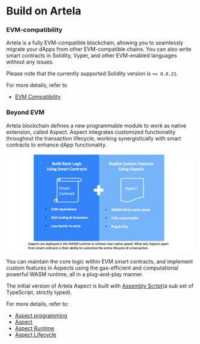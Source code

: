 
# Build on Artela


### EVM-compatibility
Artela is a fully EVM-compatible blockchain, allowing you to seamlessly migrate your dApps from other EVM-compatible chains. You can also write smart contracts in Solidity, Vyper, and other EVM-enabled languages without any issues.

Please note that the currently supported Solidity version is `<= 0.8.21`.

For more details, refer to 
* [EVM Compatibility](/develop/core-concepts/evm-compatibility)


### Beyond EVM

Artela blockchain defines a new programmable module to work as native extension, called Aspect. Aspect integrates customized functionality throughout the transaction lifecycle, working synergistically with smart contracts to enhance dApp functionality.


![modular_dapp.png](modular_dapp.png)

You can maintain the core logic within EVM smart contracts, and implement custom features in Aspects using the gas-efficient and computational powerful WASM runtime, all in a plug-and-play manner.

The initial version of Artela Aspect is built with [Assembly Script](https://www.assemblyscript.org/)(a sub set of TypeScript, strictly typed).

<!-- The name “Aspect” is inspired by Aspect-oriented Programming. Aspect can tap into the complete API set of the base layer, and inject extended logic into specific join points during a transaction's lifecycle. -->


For more details, refer to:

* [Aspect programming](/develop/core-concepts/aspect-programming)
* [Aspect](/develop/core-concepts/aspect)
* [Aspect Runtime](/develop/core-concepts/aspect-runtime) 
* [Aspect Lifecycle](/develop/core-concepts/lifecycle) 



<!-- 
## EVM Compatible

Artela is fully EVM compatible. This means that you can use Artela to deploy and run smart contracts written in Solidity, Vyper, and other EVM compatible languages without any issue.

 * **Ethereum Compatibility:** Artela can run smart contracts similar to those on the Ethereum blockchain. It uses the same smart contract programming languages (such as Solidity) and supports a transaction and smart contract execution model similar to Ethereum.

 * **Cross-Chain Interoperability:**  Artela can achieve interoperability with Ethereum. This allows users to transfer assets or execute smart contracts between different EVM Compatible blockchains without the need for complex conversions or intermediaries.

 * **Developer Ecosystem:** Artela often attract Ethereum developers because they can reuse smart contracts and tools they've already created, expanding their applications across different blockchains.

 * **Protocol Standards:** Artela typically follow similar protocol standards as Ethereum to ensure compatibility. This includes standards like ERC-20 (token standard), ERC-721 (non-fungible token standard), and other Ethereum Improvement Proposals (EIPs).

 * **Interoperability and Ecosystem:** Artela can more easily integrate with Ethereum's DeFi (Decentralized Finance) applications, DApps (Decentralized Applications), and other projects, thereby expanding the entire Ethereum ecosystem.

In summary, EVM Compatible represents compatibility with Ethereum, providing greater interoperability and flexibility to promote the development of decentralized applications and cross-chain operations. This compatibility is crucial for the growth and interconnectivity of the entire blockchain ecosystem. -->


<!-- 
## Smart Contract with Aspect

In Artela, we define a new programmable module to work as Native Extension, called Aspect.

The name “Aspect” is inspired by Aspect-oriented Programming. Aspect can tap into the complete API set of the base layer, and inject extended logic into specific join points during a transaction's lifecycle.

Aspect integrates customized functionality into the blockchain base layer, working synergistically with smart contracts to enhance dApp modularity and functionality.

For more details, see:

* [Aspect programming](/develop/core-concepts/aspect-programming)
* [Aspect](/develop/core-concepts/aspect)
* [Aspect Runtime](/develop/core-concepts/aspect-runtime) -->

